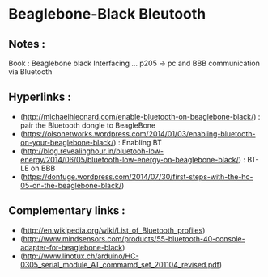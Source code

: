 # Beaglebone-Black Bleutooth

## Notes : 
Book : Beaglebone black Interfacing … p205 → pc and BBB communication via Bluetooth

## Hyperlinks : 
* (http://michaelhleonard.com/enable-bluetooth-on-beaglebone-black/) : pair the Bluetooth dongle to BeagleBone 
* (https://olsonetworks.wordpress.com/2014/01/03/enabling-bluetooth-on-your-beaglebone-black/) : Enabling BT
* (http://blog.revealinghour.in/bluetooh-low-energy/2014/06/05/bluetooth-low-energy-on-beaglebone-black/) : BT-LE on BBB
* (https://donfuge.wordpress.com/2014/07/30/first-steps-with-the-hc-05-on-the-beaglebone-black/) 

## Complementary links : 
* (http://en.wikipedia.org/wiki/List_of_Bluetooth_profiles) 
* (http://www.mindsensors.com/products/55-bluetooth-40-console-adapter-for-beaglebone-black) 
* (http://www.linotux.ch/arduino/HC-0305_serial_module_AT_commamd_set_201104_revised.pdf)

